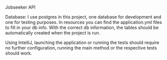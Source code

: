 Jobseeker API

Database:
I use postgres in this project, one database for development and one for testing purposes.
In resources you can find the application.yml files to fill in your db info.
With the correct db information, the tables should be automatically created when the project is run.

Using IntelliJ, launching the application or running the tests should require no further configuration, 
running the main method or the respective tests should work.
